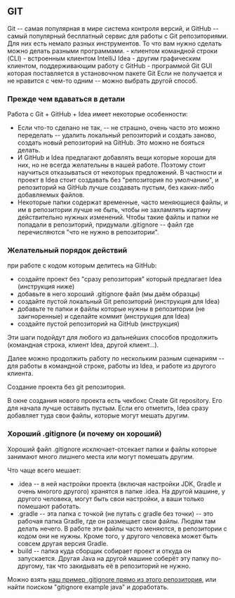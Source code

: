## GIT

Git -- самая популярная в мире система контроля версий, и GitHub -- самый популярный бесплатный сервис для работы с Git репозиториями. Для них есть немало разных инструментов. То что вам нужно сделать можно делать разными программами.  - клиентом командной строки (CLI) - встроенным клиентом IntelliJ Idea - другим графическим клиентом, поддерживающим работу с GitHub - программой Git GUI которая поставляется в установочном пакете Git  Если не получается и не нравится с чем-то одним -- можно выбрать другой способ.

### Прежде чем вдаваться в детали

Работа с Git + GitHub + Idea имеет некоторые особенности:

- Если что-то сделано не так, -- не страшно, очень часто это можно переделать -- удалить локальный репозиторий и создать заново, создать новый репозиторий на GitHub. Это можно не бояться делать.
- И GitHub и Idea предлагают добавлять вещи которые хороши для них, но не всегда желательны в нашей работе. Поэтому стоит научиться отказываться от некоторых предложений. В частности и проект в Idea стоит создавать без "репозитория по умолчанию", и репозиторий на GitHub лучше создавать пустым, без каких-либо добавляемых файлов.
- Некоторые папки содержат временные, часто меняющиеся файлы, и им в репозитории лучше не быть, чтобы не захламлять картину действительно нужных изменений. Чтобы такие файлы и папки не попадали в репозиторий, придумали .gitignore -- файл где перечисляются "что не нужно в репозитории".



### Желательный порядок действий

при работе с кодом которым делитесь на GitHub:

- создайте проект без "сразу репозитория" который предлагает Idea (инструкция ниже)
- добавьте в него хороший .gitignore файл (мы даём образцы)
- создайте пустой локальный Git репозиторий (инструкция для Idea)
- добавьте те папки и файлы которые нужны в репозитории (не заигноренные) и сделайте коммит (инструкция для Idea)
- создайте пустой репозиторий на GitHub (инструкция)

Эти шаги подойдут для любого из дальнейших способов продолжить (командная строка, клиент Idea, другой клиент...).

Далее можно продолжить работу по нескольким разным сценариям -- для работы в командной строке, работы из Idea, и работе из другого клиента.


Создание проекта без git репозитория.

В окне создания нового проекта есть чекбокс Create Git repository. Его для начала лучше оставить пустым. Если его отметить, Idea сразу добавляет туда свои файлы, которые могут мешать другим.


### Хороший .gitignore (и почему он хороший)

Хороший файл .gitignore исключает-отсекает папки и файлы которые занимают много лишнего места или могут помешать другим.

Что чаще всего мешает:

- .idea -- в ней настройки проекта (включая настройки JDK, Gradle и очень многого другого) хранятся в папке .idea. На другой машине, у другого человека, могут быть свои настройки, а ваши только помешают работать.
- .gradle -- эта папка с точкой (не путать с gradle без точки) -- это рабочая папка Gradle, где он размещает свои файлы. Людям там делать нечего. В работе эти файлы часто меняются, в репозитории с кодом они не нужны. Кроме того, у другого человека может быть совсем другая версия Gradle.
- build -- папка куда сборщик собирает проект и откуда он запускается. Другая Java на другой машине соберёт эту папку по-другому, так что закидывать её в репозиторий не нужно.

Можно взять [наш пример .gitignore прямо из этого репозитория](../../.gitignore), или найти поиском "gitignore example java" и доработать. 

